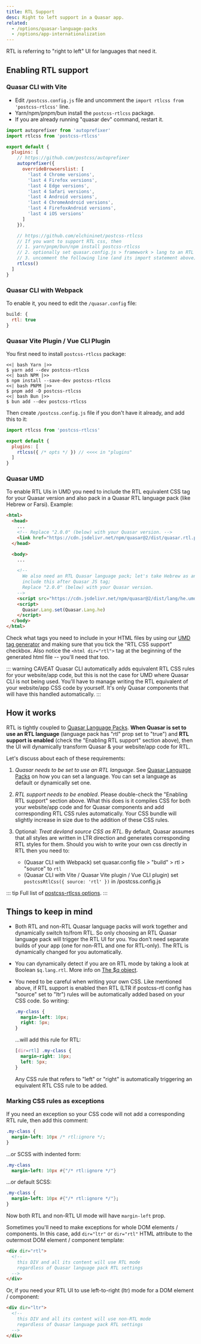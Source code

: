 ```yaml
---
title: RTL Support
desc: Right to left support in a Quasar app.
related:
  - /options/quasar-language-packs
  - /options/app-internationalization
---
```


RTL is referring to "right to left" UI for languages that need it.

## Enabling RTL support

### Quasar CLI with Vite
* Edit `/postcss.config.js` file and uncomment the `import rtlcss from 'postcss-rtlcss'` line.
* Yarn/npm/pnpm/bun install the `postcss-rtlcss` package.
* If you are already running "quasar dev" command, restart it.

```js [highlight=2,25] /postcss.config.js
import autoprefixer from 'autoprefixer'
import rtlcss from 'postcss-rtlcss'

export default {
  plugins: [
    // https://github.com/postcss/autoprefixer
    autoprefixer({
      overrideBrowserslist: [
        'last 4 Chrome versions',
        'last 4 Firefox versions',
        'last 4 Edge versions',
        'last 4 Safari versions',
        'last 4 Android versions',
        'last 4 ChromeAndroid versions',
        'last 4 FirefoxAndroid versions',
        'last 4 iOS versions'
      ]
    }),

    // https://github.com/elchininet/postcss-rtlcss
    // If you want to support RTL css, then
    // 1. yarn/pnpm/bun/npm install postcss-rtlcss
    // 2. optionally set quasar.config.js > framework > lang to an RTL language
    // 3. uncomment the following line (and its import statement above):
    rtlcss()
  ]
}
```

### Quasar CLI with Webpack
To enable it, you need to edit the `/quasar.config` file:

```js
build: {
  rtl: true
}
```

### Quasar Vite Plugin / Vue CLI Plugin

You first need to install `postcss-rtlcss` package:

```tabs
<<| bash Yarn |>>
$ yarn add --dev postcss-rtlcss
<<| bash NPM |>>
$ npm install --save-dev postcss-rtlcss
<<| bash PNPM |>>
$ pnpm add -D postcss-rtlcss
<<| bash Bun |>>
$ bun add --dev postcss-rtlcss
```

Then create `/postcss.config.js` file if you don't have it already, and add this to it:

```js
import rtlcss from 'postcss-rtlcss'

export default {
  plugins: [
    rtlcss({ /* opts */ }) // <<<< in "plugins"
  ]
}
```

### Quasar UMD
To enable RTL UIs in UMD you need to include the RTL equivalent CSS tag for your Quasar version and also pack in a Quasar RTL language pack (like Hebrew or Farsi). Example:

```html
<html>
  <head>
    ...
    <!-- Replace "2.0.0" (below) with your Quasar version. -->
    <link href="https://cdn.jsdelivr.net/npm/quasar@2/dist/quasar.rtl.prod.css" rel="stylesheet" type="text/css">
  </head>

  <body>
    ...

    <!--
      We also need an RTL Quasar language pack; let's take Hebrew as an example;
      include this after Quasar JS tag;
      Replace "2.0.0" (below) with your Quasar version.
    -->
    <script src="https://cdn.jsdelivr.net/npm/quasar@2/dist/lang/he.umd.prod.js"></script>
    <script>
      Quasar.Lang.set(Quasar.Lang.he)
    </script>
  </body>
</html>
```

Check what tags you need to include in your HTML files by using our [UMD tag generator](/start/umd) and making sure that you tick the "RTL CSS support" checkbox.
Also notice the `<html dir="rtl">` tag at the beginning of the generated html file -- you'll need that too.

::: warning CAVEAT
Quasar CLI automatically adds equivalent RTL CSS rules for your website/app code, but this is not the case for UMD where Quasar CLI is not being used. You'll have to manage writing the RTL equivalent of your website/app CSS code by yourself. It's only Quasar components that will have this handled automatically.
:::

## How it works
RTL is tightly coupled to [Quasar Language Packs](/options/quasar-language-packs). **When Quasar is set to use an RTL language** (language pack has "rtl" prop set to "true") and **RTL support is enabled** (check the "Enabling RTL support" section above), then the UI will dynamically transform Quasar & your website/app code for RTL.

Let's discuss about each of these requirements:

1. *Quasar needs to be set to use an RTL language*.
  See [Quasar Language Packs](/options/quasar-language-packs) on how you can set a language. You can set a language as default or dynamically set one.

2. *RTL support needs to be enabled*.
  Please double-check the "Enabling RTL support" section above. What this does is it compiles CSS for both your website/app code and for Quasar components and add corresponding RTL CSS rules automatically. Your CSS bundle will slightly increase in size due to the addition of these CSS rules.

3. Optional: *Treat devland source CSS as RTL*.
  By default, Quasar assumes that all styles are written in LTR direction and generates corresponding RTL styles for them. Should you wish to write your own css directly in RTL then you need to:
    * (Quasar CLI with Webpack) set quasar.config file > "build" > rtl > "source" to `rtl`
    * (Quasar CLI with Vite / Quasar Vite plugin / Vue CLI plugin) set `postcssRtlCss({ source: 'rtl' })` in /postcss.config.js

::: tip
Full list of [postcss-rtlcss options](https://github.com/elchininet/postcss-rtlcss#options).
:::

## Things to keep in mind

* Both RTL and non-RTL Quasar language packs will work together and dynamically switch to/from RTL. So only choosing an RTL Quasar language pack will trigger the RTL UI for you. You don't need separate builds of your app (one for non-RTL and one for RTL-only). The RTL is dynamically changed for you automatically.
* You can dynamically detect if you are on RTL mode by taking a look at Boolean `$q.lang.rtl`. More info on [The $q object](/options/the-q-object).
* You need to be careful when writing your own CSS. Like mentioned above, if RTL support is enabled then RTL (LTR if postcss-rtl config has "source" set to "ltr") rules will be automatically added based on your CSS code. So writing:

  ```css
  .my-class {
    margin-left: 10px;
    right: 5px;
  }
  ```

  ...will add this rule for RTL:

  ```css
  [dir=rtl] .my-class {
    margin-right: 10px;
    left: 5px;
  }
  ```

  Any CSS rule that refers to "left" or "right" is automatically triggering an equivalent RTL CSS rule to be added.

### Marking CSS rules as exceptions
If you need an exception so your CSS code will not add a corresponding RTL rule, then add this comment:

```css
.my-class {
  margin-left: 10px /* rtl:ignore */;
}
```

...or SCSS with indented form:

```sass
.my-class
  margin-left: 10px #{"/* rtl:ignore */"}
```

...or default SCSS:

```sass
.my-class {
  margin-left: 10px #{"/* rtl:ignore */"};
}
```

Now both RTL and non-RTL UI mode will have `margin-left` prop.

Sometimes you'll need to make exceptions for whole DOM elements / components. In this case, add `dir="ltr"` or `dir="rtl"` HTML attribute to the outermost DOM element / component template:

```html
<div dir="rtl">
  <!--
    this DIV and all its content will use RTL mode
    regardless of Quasar language pack RTL settings
  -->
</div>
```

Or, if you need your RTL UI to use left-to-right (ltr) mode for a DOM element / component:
```html
<div dir="ltr">
  <!--
    this DIV and all its content will use non-RTL mode
    regardless of Quasar language pack RTL settings
  -->
</div>
```
